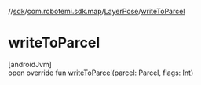 //[sdk](../../../index.md)/[com.robotemi.sdk.map](../index.md)/[LayerPose](index.md)/[writeToParcel](write-to-parcel.md)

# writeToParcel

[androidJvm]\
open override fun [writeToParcel](write-to-parcel.md)(parcel: Parcel, flags: [Int](https://kotlinlang.org/api/latest/jvm/stdlib/kotlin/-int/index.html))
